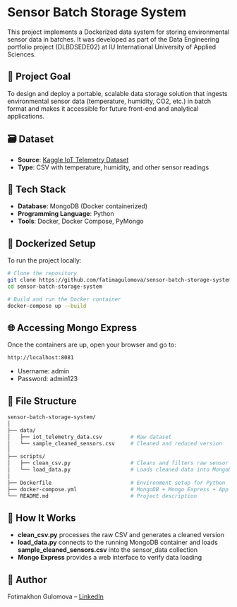 # Sensor Batch Storage System

This project implements a Dockerized data system for storing environmental sensor data in batches. It was developed as part of the Data Engineering portfolio project (DLBDSEDE02) at IU International University of Applied Sciences.

## 📌 Project Goal

To design and deploy a portable, scalable data storage solution that ingests environmental sensor data (temperature, humidity, CO2, etc.) in batch format and makes it accessible for future front-end and analytical applications.

## 🗃️ Dataset

- **Source**: [Kaggle IoT Telemetry Dataset](https://www.kaggle.com/datasets/garystafford/environmental-sensor-data-132k)
- **Type**: CSV with temperature, humidity, and other sensor readings

## 🧰 Tech Stack

- **Database**: MongoDB (Docker containerized)
- **Programming Language**: Python
- **Tools**: Docker, Docker Compose, PyMongo

## 🐳 Dockerized Setup

To run the project locally:

```bash
# Clone the repository
git clone https://github.com/fatimagulomova/sensor-batch-storage-system.git
cd sensor-batch-storage-system

# Build and run the Docker container
docker-compose up --build

```

## 🌐 Accessing Mongo Express
Once the containers are up, open your browser and go to:

```bash
http://localhost:8081
```
* Username: admin
* Password: admin123

## 📂 File Structure

```bash
sensor-batch-storage-system/
│
├── data/
│   ├── iot_telemetry_data.csv         # Raw dataset
│   └── sample_cleaned_sensors.csv     # Cleaned and reduced version
│
├── scripts/
│   ├── clean_csv.py                   # Cleans and filters raw sensor data
│   └── load_data.py                   # Loads cleaned data into MongoDB
│
├── Dockerfile                         # Environment setup for Python
├── docker-compose.yml                 # MongoDB + Mongo Express + App service
└── README.md                          # Project description
```
## 🚀 How It Works
* **clean_csv.py** processes the raw CSV and generates a cleaned version
* **load_data.py** connects to the running MongoDB container and loads **sample_cleaned_sensors.csv** into the sensor_data collection
* **Mongo Express** provides a web interface to verify data loading

## 📝 Author
Fotimakhon Gulomova – [LinkedIn](https://www.linkedin.com/in/fatima-gulamova/)